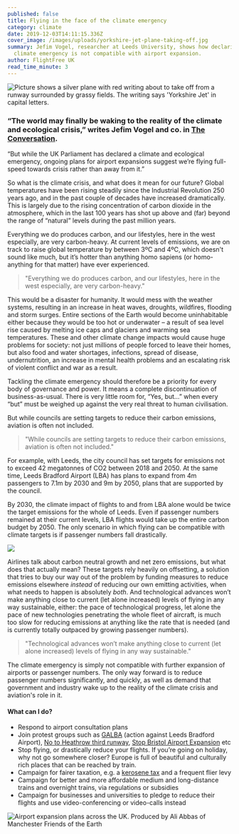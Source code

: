 ```yaml
---
published: false
title: Flying in the face of the climate emergency
category: climate
date: 2019-12-03T14:11:15.336Z
cover_image: /images/uploads/yorkshire-jet-plane-taking-off.jpg
summary: Jefim Vogel, researcher at Leeds University, shows how declaring
  climate emergency is not compatible with airport expansion.
author: FlightFree UK
read_time_minute: 3
---
```

![Picture shows a silver plane with red writing about to take off from a runway surrounded by grassy fields. The writing says 'Yorkshire Jet' in capital letters.](/images/uploads/yorkshire-jet-plane-taking-off.jpg)

### “The world may finally be waking to the reality of the climate and ecological crisis,” writes Jefim Vogel and co. in [The Conversation](https://theconversation.com/we-cant-expand-airports-after-declaring-a-climate-emergency-lets-shift-to-low-carbon-transport-instead-120740).

 “But while the UK Parliament has declared a climate and ecological emergency, ongoing plans for airport expansions suggest we’re flying full-speed towards crisis rather than away from it.” 

So what is the climate crisis, and what does it mean for our future? Global temperatures have been rising steadily since the Industrial Revolution 250 years ago, and in the past couple of decades have increased dramatically. This is largely due to the rising concentration of carbon dioxide in the atmosphere, which in the last 100 years has shot up above and (far) beyond the range of “natural” levels during the past million years. 

Everything we do produces carbon, and our lifestyles, here in the west especially, are very carbon-heavy. At current levels of emissions, we are on track to raise global temperature by between 3ºC and 4ºC, which doesn't sound like much, but it’s hotter than anything homo sapiens (or homo-anything for that matter) have ever experienced.

> "Everything we do produces carbon, and our lifestyles, here in the west especially, are very carbon-heavy."

This would be a disaster for humanity. It would mess with the weather systems, resulting in an increase in heat waves, droughts, wildfires, flooding and storm surges. Entire sections of the Earth would become uninhabitable either because they would be too hot or underwater – a result of sea level rise caused by melting ice caps and glaciers and warming sea temperatures. These and other climate change impacts would cause huge problems for society: not just millions of people forced to leave their homes, but also food and water shortages, infections, spread of disease, undernutrition, an increase in mental health problems and an escalating risk of violent conflict and war as a result.

Tackling the climate emergency should therefore be a priority for every body of governance and power. It means a complete discontinuation of business-as-usual. There is very little room for, “Yes, but…” when every “but” must be weighed up against the very real threat to human civilisation.

But while councils are setting targets to reduce their carbon emissions, aviation is often not included.

> "While councils are setting targets to reduce their carbon emissions, aviation is often not included."

For example, with Leeds, the city council has set targets for emissions not to exceed 42 megatonnes of CO2 between 2018 and 2050. At the same time, Leeds Bradford Airport (LBA) has plans to expand from 4m passengers to 7.1m by 2030 and 9m by 2050, plans that are supported by the council. 

By 2030, the climate impact of flights to and from LBA alone would be twice the target emissions for the whole of Leeds. Even if passenger numbers remained at their current levels, LBA flights would take up the entire carbon budget by 2050. The only scenario in which flying can be compatible with climate targets is if passenger numbers fall drastically. 

![](/images/uploads/lba.jpg)

Airlines talk about carbon neutral growth and net zero emissions, but what does that actually mean? These targets rely heavily on offsetting, a solution that tries to buy our way out of the problem by funding measures to reduce emissions elsewhere *instead* of reducing our own emitting activities, when what needs to happen is absolutely *both*. And technological advances won’t make anything close to current (let alone increased) levels of flying in any way sustainable, either: the pace of technological progress, let alone the pace of new technologies penetrating the whole fleet of aircraft, is much too slow for reducing emissions at anything like the rate that is needed (and is currently totally outpaced by growing passenger numbers). 

> "Technological advances won’t make anything close to current (let alone increased) levels of flying in any way sustainable."

The climate emergency is simply not compatible with further expansion of airports or passenger numbers. The only way forward is to reduce passenger numbers significantly, and quickly, as well as demand that government and industry wake up to the reality of the climate crisis and aviation's role in it.

#### What can I do?

* Respond to airport consultation plans
* Join protest groups such as [GALBA](https://www.facebook.com/GfAoLBA/) (action against Leeds Bradford Airport), [No to Heathrow third runway](https://www.no3rdrunwaycoalition.co.uk), [Stop Bristol Airport Expansion](http://www.stopbristolairportexpansion.org) etc
* Stop flying, or drastically reduce your flights. If you’re going on holiday, why not go somewhere closer? Europe is full of beautiful and culturally rich places that can be reached by train.
* Campaign for fairer taxation, e.g. a [kerosene tax](https://eci.ec.europa.eu/008/public/#/initiative) and a frequent flier levy
* Campaign for better and more affordable medium and long-distance trains and overnight trains, via regulations or subsidies
* Campaign for businesses and universities to pledge to reduce their flights and use video-conferencing or video-calls instead

![](/images/uploads/airport-expansion.png "Airport expansion plans across the UK. Produced by Ali Abbas of Manchester Friends of the Earth")
